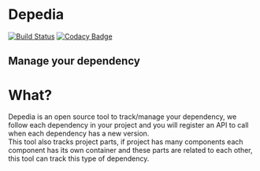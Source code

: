 # Depedia
[![Build Status](https://travis-ci.org/sigmaproit/depedia.svg?branch=master)](https://travis-ci.org/sigmaproit/depedia)
[![Codacy Badge](https://api.codacy.com/project/badge/Grade/270a3222bdb549d494d7797afe1cc8f4)](https://www.codacy.com/gh/sigmaproit/depedia?utm_source=github.com&amp;utm_medium=referral&amp;utm_content=sigmaproit/depedia&amp;utm_campaign=Badge_Grade)   


**Manage your dependency**
---

# What?
Depedia is an open source tool to track/manage your dependency, we follow each dependency in your project and you will register an API to call when each dependency has a new version.  
This tool also tracks project parts, if project has many components each component has its own container and these parts are related to each other, this tool can track this type of dependency. 
